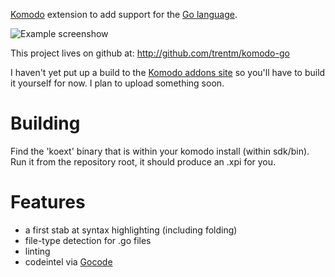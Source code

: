 [Komodo](http://www.activestate.com/komodo) extension to add support for the [Go
language](http://golang.org).

![Example screenshow](https://github.com/traviscline/komodo-go/raw/master/example.png)

This project lives on github at: <http://github.com/trentm/komodo-go>

I haven't yet put up a build to the [Komodo addons
site](http://community.activestate.com/addons) so you'll have to build it
yourself for now. I plan to upload something soon.

# Building
Find the 'koext' binary that is within your komodo install (within sdk/bin).
Run it from the repository root, it should produce an .xpi for you.

# Features

- a first stab at syntax highlighting (including folding)
- file-type detection for .go files
- linting
- codeintel via [Gocode](https://github.com/nsf/gocode)

